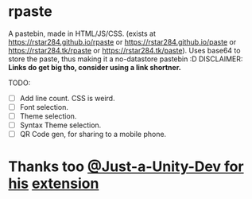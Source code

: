 # rpaste
A pastebin, made in HTML/JS/CSS. (exists at https://rstar284.github.io/rpaste or https://rstar284.github.io/paste or https://rstar284.tk/rpaste or https://rstar284.tk/paste).
Uses base64 to store the paste, thus making it a no-datastore pastebin :D
DISCLAIMER: **Links do get big tho, consider using a link shortner.**


TODO:
- [ ] Add line count. CSS is weird.
- [ ] Font selection.
- [ ] Theme selection.  
- [ ] Syntax Theme selection.
- [ ] QR Code gen, for sharing to a mobile phone.

# Thanks too [@Just-a-Unity-Dev for his](https://github.com/Just-a-Unity-Dev/) [extension](https://github.com/Just-a-Unity-Dev/rpaster.git)
